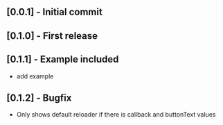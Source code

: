 ## [0.0.1] - Initial commit

## [0.1.0] - First release

## [0.1.1] - Example included
* add example

## [0.1.2] - Bugfix
* Only shows default reloader if there is callback and buttonText values


